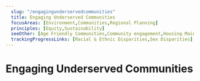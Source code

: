 ```yaml
---
  slug: "/engagingunderservedcommunities"
  title: Engaging Underserved Communities
  focusAreas: [Environment,Communities,Regional Planning]
  principles: [Equity,Sustainability]
  seeOther: [Age Friendly Communities,Community engagement,Housing Maintenance & Rehabilitation Programs,Human Capital Investments]
  trackingProgressLinks: [Racial & Ethnic Disparities,Sex Disparities]
---
```

# Engaging Underserved Communities